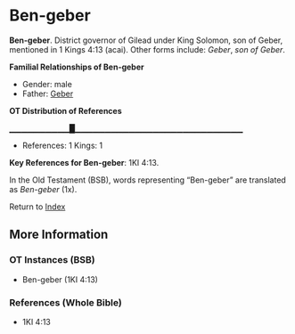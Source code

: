 # Ben-geber
**Ben-geber**. 
District governor of Gilead under King Solomon, son of Geber, mentioned in 1 Kings 4:13 (acai). 
Other forms include: 
*Geber*, *son of Geber*. 




**Familial Relationships of Ben-geber**


* Gender: male
* Father: [Geber](Geber.md)


**OT Distribution of References**

▁▁▁▁▁▁▁▁▁▁█▁▁▁▁▁▁▁▁▁▁▁▁▁▁▁▁▁▁▁▁▁▁▁▁▁▁▁▁
* References: 1 Kings: 1



**Key References for Ben-geber**: 
1KI 4:13. 


In the Old Testament (BSB), words representing “Ben-geber” are translated as 
*Ben-geber* (1x). 




Return to [Index](00-Index.md)

## More Information

### OT Instances (BSB)

* Ben-geber (1KI 4:13)



### References (Whole Bible)

* 1KI 4:13



